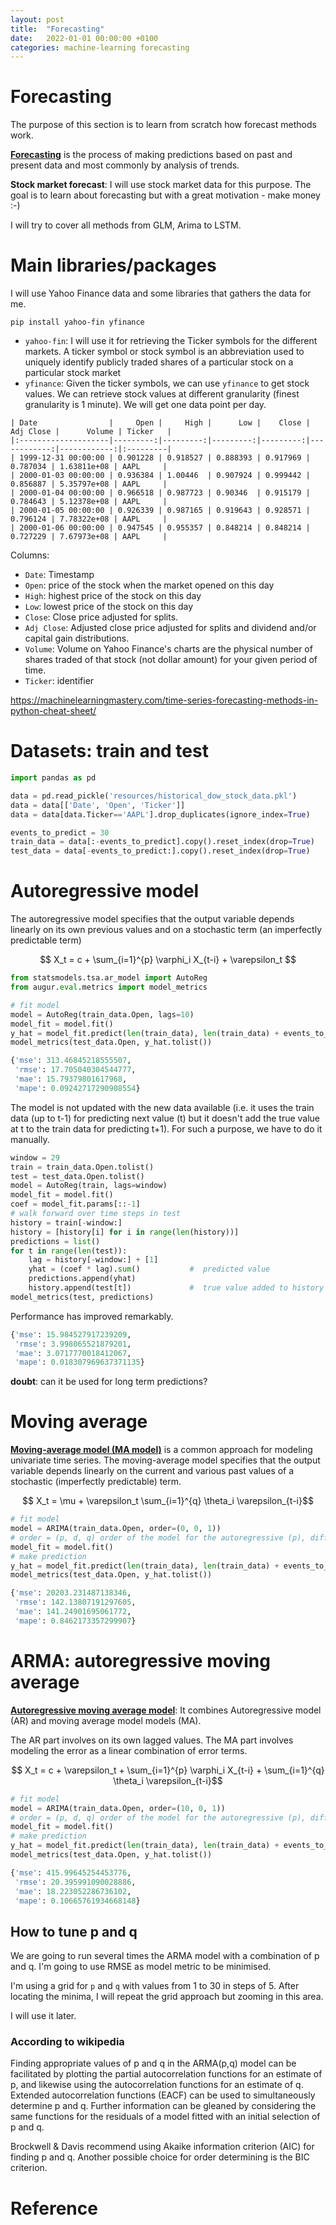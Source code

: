 ```yaml
---
layout: post
title:  "Forecasting"
date:   2022-01-01 00:00:00 +0100
categories: machine-learning forecasting
---
```


# Forecasting

The purpose of this section is to learn from scratch how forecast methods work.

**[Forecasting][1]** is the process of making predictions based on past and present data and most commonly by analysis of trends.

**Stock market forecast**: I will use stock market data for this purpose. The goal is to learn about forecasting 
but with a great motivation - make money :-) 

I will try to cover all methods from GLM, Arima to LSTM.

# Main libraries/packages

I will use Yahoo Finance data and some libraries that gathers the data for me.
```
pip install yahoo-fin yfinance
```

- `yahoo-fin`: I will use it for retrieving the Ticker symbols for the different markets. 
A ticker symbol or stock symbol is an abbreviation used to uniquely identify publicly 
traded shares of a particular stock on a particular stock market 
- `yfinance`: Given the ticker symbols, we can use `yfinance` to get stock values. We can retrieve stock values at
different granularity (finest granularity is 1 minute). We will get one data point per day.

```
| Date                |     Open |     High |      Low |    Close |   Adj Close |      Volume | Ticker   |
|:--------------------|---------:|---------:|---------:|---------:|------------:|------------:|:---------|
| 1999-12-31 00:00:00 | 0.901228 | 0.918527 | 0.888393 | 0.917969 |    0.787034 | 1.63811e+08 | AAPL     |
| 2000-01-03 00:00:00 | 0.936384 | 1.00446  | 0.907924 | 0.999442 |    0.856887 | 5.35797e+08 | AAPL     |
| 2000-01-04 00:00:00 | 0.966518 | 0.987723 | 0.90346  | 0.915179 |    0.784643 | 5.12378e+08 | AAPL     |
| 2000-01-05 00:00:00 | 0.926339 | 0.987165 | 0.919643 | 0.928571 |    0.796124 | 7.78322e+08 | AAPL     |
| 2000-01-06 00:00:00 | 0.947545 | 0.955357 | 0.848214 | 0.848214 |    0.727229 | 7.67973e+08 | AAPL     |
```

Columns:
- `Date`: Timestamp 
- `Open`: price of the stock when the market opened on this day
- `High`: highest price of the stock on this day
- `Low`: lowest price of the stock on this day
- `Close`: Close price adjusted for splits.
- `Adj Close`: Adjusted close price adjusted for splits and dividend and/or capital gain distributions.
- `Volume`: Volume on Yahoo Finance's charts are the physical number of shares traded of that stock (not dollar amount) for your given period of time.  
- `Ticker`: identifier

https://machinelearningmastery.com/time-series-forecasting-methods-in-python-cheat-sheet/

# Datasets: train and test

```python
import pandas as pd

data = pd.read_pickle('resources/historical_dow_stock_data.pkl')
data = data[['Date', 'Open', 'Ticker']]
data = data[data.Ticker=='AAPL'].drop_duplicates(ignore_index=True)

events_to_predict = 30
train_data = data[:-events_to_predict].copy().reset_index(drop=True)
test_data = data[-events_to_predict:].copy().reset_index(drop=True)
```

# Autoregressive model

The autoregressive model specifies that the output variable depends linearly on its own previous values and on a stochastic term (an imperfectly predictable term)

$$ X_t = c + \sum_{i=1}^{p} \varphi_i X_{t-i} + \varepsilon_t $$ 

```python
from statsmodels.tsa.ar_model import AutoReg
from augur.eval.metrics import model_metrics

# fit model
model = AutoReg(train_data.Open, lags=10)
model_fit = model.fit()
y_hat = model_fit.predict(len(train_data), len(train_data) + events_to_predict - 1)
model_metrics(test_data.Open, y_hat.tolist())
```

```python
{'mse': 313.46845218555507,
 'rmse': 17.705040304544777,
 'mae': 15.79379801617968,
 'mape': 0.09242717290908554}
```

The model is not updated with the new data available (i.e. it uses the train data (up to t-1) for predicting 
next value (t) but it doesn't add the true value at t to the train data for predicting t+1). 
For such a purpose, we have to do it manually. 

```python
window = 29
train = train_data.Open.tolist()
test = test_data.Open.tolist()
model = AutoReg(train, lags=window)
model_fit = model.fit()
coef = model_fit.params[::-1]
# walk forward over time steps in test
history = train[-window:]
history = [history[i] for i in range(len(history))]
predictions = list()
for t in range(len(test)):
    lag = history[-window:] + [1]
    yhat = (coef * lag).sum()           #  predicted value
    predictions.append(yhat)
    history.append(test[t])             #  true value added to history 
model_metrics(test, predictions)
```
Performance has improved remarkably.
```python
{'mse': 15.984527917239209,
 'rmse': 3.998065521879201,
 'mae': 3.0717770018412067,
 'mape': 0.018307969637371135}
```
**doubt**: can it be used for long term predictions?

# Moving average 

**[Moving-average model (MA model)][2]**  is a common approach for modeling univariate time series. The moving-average model 
specifies that the output variable depends linearly on the current and various past values of a stochastic 
(imperfectly predictable) term.

$$ X_t = \mu + \varepsilon_t \sum_{i=1}^{q} \theta_i \varepsilon_{t-i}$$ 

```python
# fit model
model = ARIMA(train_data.Open, order=(0, 0, 1))
# order = (p, d, q) order of the model for the autoregressive (p), differences (d), and moving average components (q).
model_fit = model.fit()
# make prediction
y_hat = model_fit.predict(len(train_data), len(train_data) + events_to_predict - 1)
model_metrics(test_data.Open, y_hat.tolist())
```

```python
{'mse': 20203.231487138346,
 'rmse': 142.13807191297605,
 'mae': 141.24901695061772,
 'mape': 0.8462173357299907}
```

# ARMA: autoregressive moving average

**[Autoregressive moving average model][3]**: It combines Autoregressive model (AR) and moving average model models (MA).

The AR part involves on its own lagged values. The MA part involves modeling the error as a linear combination of error 
terms.

$$ X_t = c + \varepsilon_t + \sum_{i=1}^{p} \varphi_i X_{t-i} + \sum_{i=1}^{q} \theta_i \varepsilon_{t-i}$$ 


```python
# fit model
model = ARIMA(train_data.Open, order=(10, 0, 1))
# order = (p, d, q) order of the model for the autoregressive (p), differences (d), and moving average components (q).
model_fit = model.fit()
# make prediction
y_hat = model_fit.predict(len(train_data), len(train_data) + events_to_predict - 1)
model_metrics(test_data.Open, y_hat.tolist())
```

```python
{'mse': 415.99645254453776,
 'rmse': 20.395991090028886,
 'mae': 18.223052286736102,
 'mape': 0.10665761934668148}
```

## How to tune p and q

We are going to run several times the ARMA model with a combination of p and q. I'm going to use RMSE as model metric to
be minimised.

I'm using a grid for `p` and `q` with values from 1 to 30 in steps of 5. After locating the minima, I will repeat the 
grid approach but zooming in this area.

I will use it later.

### According to wikipedia

Finding appropriate values of p and q in the ARMA(p,q) model can be facilitated by plotting the partial autocorrelation 
functions for an estimate of p, and likewise using the autocorrelation functions for an estimate of q. 
Extended autocorrelation functions (EACF) can be used to simultaneously determine p and q. 
Further information can be gleaned by considering the same functions for the residuals of a model fitted with an initial 
selection of p and q.

Brockwell & Davis recommend using Akaike information criterion (AIC) for finding p and q. Another possible choice for 
order determining is the BIC criterion. 

# Reference
[1]: https://en.wikipedia.org/wiki/Forecasting
[2]: https://en.wikipedia.org/wiki/Moving-average_model
[3]: https://en.wikipedia.org/wiki/Autoregressive%E2%80%93moving-average_model